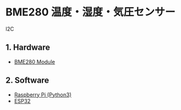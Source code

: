 # BME280 温度・湿度・気圧センサー

I2C

## 1. Hardware

* [BME280 Module](https://www.amazon.co.jp/dp/B074FRX96Z/)

## 2. Software

* [Raspberry Pi (Python3)](RaspberryPi/)
* [ESP32](ESP32/)
